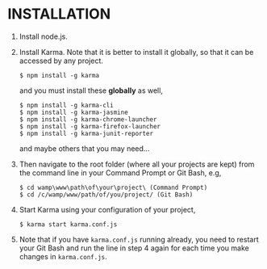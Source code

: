 # INSTALLATION

1. Install node.js.

2. Install Karma. Note that it is better to install it globally, so that it can be accessed by any project.

    `$ npm install -g karma`
    
    and you must install these **globally** as well,

    ```
    $ npm install -g karma-cli
    $ npm install -g karma-jasmine
    $ npm install -g karma-chrome-launcher
    $ npm install -g karma-firefox-launcher
    $ npm install -g karma-junit-reporter
    ```

    and maybe others that you may need...

3. Then navigate to the root folder (where all your projects are kept) from the command line in your Command Prompt or Git Bash, e.g,

    ```
    $ cd wamp\www\path\of\your\project\ (Command Prompt)
    $ cd /c/wamp/www/path/of/you/project/ (Git Bash)
    ```

4. Start Karma using your configuration of your project,

    `$ karma start karma.conf.js`

5. Note that if you have `karma.conf.js` running already, you need to restart your Git Bash and run the line in step 4 again for each time you make changes in `karma.conf.js`.